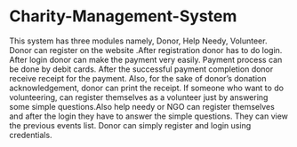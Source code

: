 # Charity-Management-System

This system has three modules namely, Donor, Help Needy, Volunteer. Donor can register on the website .After registration donor has to do login. After login donor can make the payment very easily. Payment process can be done by debit cards. After the successful payment completion donor receive receipt for the payment. Also, for the sake of donor’s donation acknowledgement, donor can print the receipt. If someone who want to do volunteering, can register themselves as a volunteer just by answering some simple questions.Also help needy or NGO can register themselves and after the login they have to answer the simple questions. They can view the previous events list. Donor can simply register and login using credentials.
